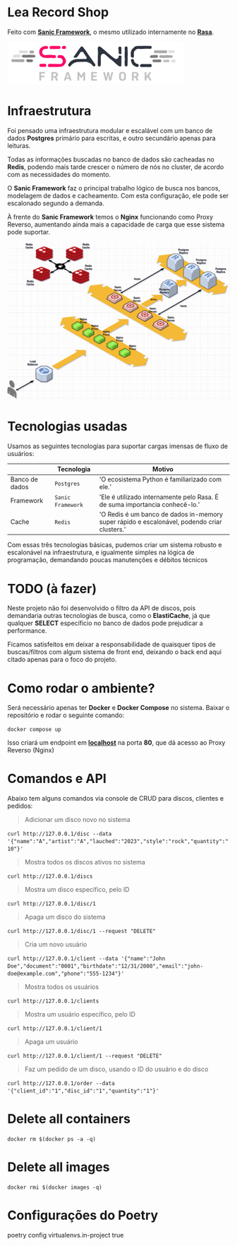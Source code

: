 # Lea Record Shop

Feito com **[Sanic Framework](https://sanic.dev)**, o mesmo utilizado internamente no **[Rasa](https://rasa.com)**.

[![Sanic Framework](sanic.png)](https://sanic.dev)

# Infraestrutura

Foi pensado uma infraestrutura modular e escalável com um banco de dados **Postgres** primário para escritas, e outro secundário apenas para leituras.

Todas as informações buscadas no banco de dados são cacheadas no **Redis**, podendo mais tarde crescer o número de nós no cluster, de acordo com as necessidades do momento.

O **Sanic Framework** faz o principal trabalho lógico de busca nos bancos, modelagem de dados e cacheamento. Com esta configuração, ele pode ser escalonado segundo a demanda.

À frente do **Sanic Framework** temos o **Nginx** funcionando como Proxy Reverso, aumentando ainda mais a capacidade de carga que esse sistema pode suportar.

![Sanic Framework](infra.png)

# Tecnologias usadas

Usamos as seguintes tecnologias para suportar cargas imensas de fluxo de usuários:

|                |Tecnologia                     |Motivo                         |
|----------------|-------------------------------|-----------------------------|
|Banco de dados  |`Postgres`                     |'O ecosistema Python é familiarizado com ele.'|
|Framework       |`Sanic Framework`              |'Ele é utilizado internamente pelo Rasa. É de suma importancia conhecê-lo.'|
|Cache           |`Redis`|'O Redis é um banco de dados in-memory super rápido e escalonável, podendo criar clusters.'|

Com essas três tecnologias básicas, pudemos criar um sistema robusto e escalonável na infraestrutura, e igualmente simples na lógica de programação, demandando poucas manutenções e débitos técnicos

# TODO (à fazer)

Neste projeto não foi desenvolvido o filtro da API de discos, pois demandaria outras tecnologias de busca, como o **ElastiCache**, já que qualquer **SELECT** específicio no banco de dados pode prejudicar a performance.

Ficamos satisfeitos em deixar a responsabilidade de quaisquer tipos de buscas/filtros com algum sistema de front end, deixando o back end aqui citado apenas para o foco do projeto.


# Como rodar o ambiente?

Será necessário apenas ter **Docker** e **Docker Compose** no sistema. Baixar o repositório e rodar o seguinte comando:

`docker compose up`

Isso criará um endpoint em **[localhost](http://127.0.0.1)** na porta **80**, que dá acesso ao Proxy Reverso (Nginx)

# Comandos e API

Abaixo tem alguns comandos via console de CRUD para discos, clientes e pedidos:

> Adicionar um disco novo no sistema

`curl http://127.0.0.1/disc --data '{"name":"A","artist":"A","lauched":"2023","style":"rock","quantity":"10"}'`


> Mostra todos os discos ativos no sistema
>
`curl http://127.0.0.1/discs`

> Mostra um disco específico, pelo ID
>
`curl http://127.0.0.1/disc/1`

> Apaga um disco do sistema
>
`curl http://127.0.0.1/disc/1 --request "DELETE"`

> Cria um novo usuário
>
`curl http://127.0.0.1/client --data '{"name":"John Doe","document":"0001","birthdate":"12/31/2000","email":"john-doe@example.com","phone":"555-1234"}'`

> Mostra todos os usuários
>
`curl http://127.0.0.1/clients`

> Mostra um usuário específico, pelo ID
>
`curl http://127.0.0.1/client/1`

> Apaga um usuário
>
`curl http://127.0.0.1/client/1 --request "DELETE"`

> Faz um pedido de um disco, usando o ID do usuário e do disco
>
`curl http://127.0.0.1/order --data '{"client_id":"1","disc_id":"1","quantity":"1"}'`

# Delete all containers
`docker rm $(docker ps -a -q)`

# Delete all images
`docker rmi $(docker images -q)`

# Configurações do Poetry
poetry config virtualenvs.in-project true
